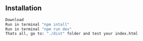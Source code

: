 ## Installation
```sh
Download 
Run in terminal "npm intall"
Run in terminal "npm run dev"
Thats all, go to: "./dist" folder and test your index.html 
```
